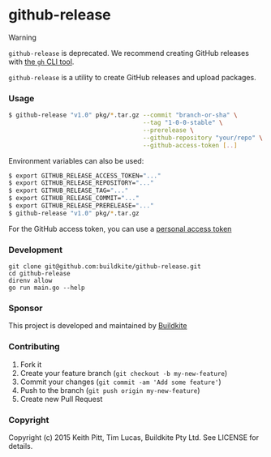 # github-release

> [!WARNING]  
> `github-release` is deprecated. We recommend creating GitHub releases with [the `gh` CLI tool](https://github.com/cli/cli).

`github-release` is a utility to create GitHub releases and upload packages.

### Usage

```bash
$ github-release "v1.0" pkg/*.tar.gz --commit "branch-or-sha" \
                                     --tag "1-0-0-stable" \
                                     --prerelease \
                                     --github-repository "your/repo" \
                                     --github-access-token [..]
```

Environment variables can also be used:

```bash
$ export GITHUB_RELEASE_ACCESS_TOKEN="..."
$ export GITHUB_RELEASE_REPOSITORY="..."
$ export GITHUB_RELEASE_TAG="..."
$ export GITHUB_RELEASE_COMMIT="..."
$ export GITHUB_RELEASE_PRERELEASE="..."
$ github-release "v1.0" pkg/*.tar.gz
```

For the GitHub access token, you can use a [personal access token](https://github.com/settings/applications#personal-access-tokens)

### Development

```
git clone git@github.com:buildkite/github-release.git
cd github-release
direnv allow
go run main.go --help
```

### Sponsor

This project is developed and maintained by [Buildkite](https://buildkite.com)

### Contributing

1. Fork it
2. Create your feature branch (`git checkout -b my-new-feature`)
3. Commit your changes (`git commit -am 'Add some feature'`)
4. Push to the branch (`git push origin my-new-feature`)
5. Create new Pull Request

### Copyright

Copyright (c) 2015 Keith Pitt, Tim Lucas, Buildkite Pty Ltd. See LICENSE for details.
